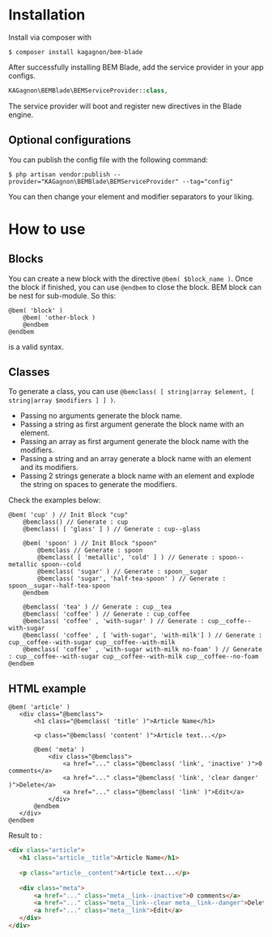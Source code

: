 # Installation

Install via composer with

```shell
$ composer install kagagnon/bem-blade
```
    
After successfully installing BEM Blade, add the service provider in your app configs.

```php
KAGagnon\BEMBlade\BEMServiceProvider::class,
```
    
The service provider will boot and register new directives in the Blade engine.

## Optional configurations

You can publish the config file with the following command:

```shell
$ php artisan vendor:publish --provider="KAGagnon\BEMBlade\BEMServiceProvider" --tag="config"
``` 
    
You can then change your element and modifier separators to your liking.

# How to use

## Blocks

You can create a new block with the directive `@bem( $block_name )`. Once the block if finished,
you can use `@endbem` to close the block. BEM block can be nest for sub-module. So this:

```blade
@bem( 'block' )
    @bem( 'other-block )
    @endbem
@endbem
```
    
is a valid syntax.

## Classes

To generate a class, you can use `@bemclass( [ string|array $element, [ string|array $modifiers ] ] )`.

- Passing no arguments generate the block name.
- Passing a string as first argument generate the block name with an element.
- Passing an array as first argument generate the block name with the modifiers.
- Passing a string and an array generate a block name with an element and its modifiers.
- Passing 2 strings generate a block name with an element and explode the string on spaces to generate the modifiers.

 Check the examples below: 
 
```blade
@bem( 'cup' ) // Init Block "cup"
    @bemclass() // Generate : cup
    @bemclass( [ 'glass' ] ) // Generate : cup--glass

    @bem( 'spoon' ) // Init Block "spoon"
        @bemclass // Generate : spoon
        @bemclass( [ 'metallic', 'cold' ] ) // Generate : spoon--metallic spoon--cold
        @bemclass( 'sugar' ) // Generate : spoon__sugar
        @bemclass( 'sugar', 'half-tea-spoon' ) // Generate : spoon__sugar--half-tea-spoon
    @endbem

    @bemclass( 'tea' ) // Generate : cup__tea
    @bemclass( 'coffee' ) // Generate : cup_coffee
    @bemclass( 'coffee' , 'with-sugar' ) // Generate : cup__coffe--with-sugar
    @bemclass( 'coffee' , [ 'with-sugar', 'with-milk'] ) // Generate : cup__coffee--with-sugar cup__coffee--with-milk
    @bemclass( 'coffee' , 'with-sugar with-milk no-foam' ) // Generate : cup__coffee--with-sugar cup__coffee--with-milk cup__coffee--no-foam
@endbem
```

## HTML example

```blade
@bem( 'article' )
   <div class="@bemclass">
       <h1 class="@bemclass( 'title' )">Article Name</h1>
       
       <p class="@bemclass( 'content' )">Article text...</p>
       
       @bem( 'meta' )
           <div class="@bemclass">
               <a href="..." class="@bemclass( 'link', 'inactive' )">0 comments</a>
               <a href="..." class="@bemclass( 'link', 'clear danger' )">Delete</a>
               <a href="..." class="@bemclass( 'link' )">Edit</a>
           </div>
       @endbem
   </div>
@endbem
```

Result to :

```html
<div class="article">
   <h1 class="article__title">Article Name</h1>
   
   <p class="article__content">Article text...</p>
   
   <div class="meta">
       <a href="..." class="meta__link--inactive">0 comments</a>
       <a href="..." class="meta__link--clear meta__link--danger">Delete</a>
       <a href="..." class="meta__link">Edit</a>
   </div>
</div>
```